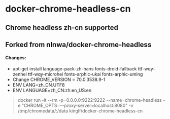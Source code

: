 # docker-chrome-headless-cn

## Chrome headless zh-cn supported
## Forked from nlnwa/docker-chrome-headless

#### Changes:
* apt-get install language-pack-zh-hans fonts-droid-fallback ttf-wqy-zenhei ttf-wqy-microhei fonts-arphic-ukai fonts-arphic-uming
* Change CHROME_VERSION = 70.0.3538.9-1
* ENV LANG=zh_CN.UTF8
* ENV LANGUAGE=zh_CN:zh:en_US:en




> docker run -it --rm -p=0.0.0.0:9222:9222 --name=chrome-headless -e "CHROME_OPTS=--proxy-server=localhost:8080" -v /tmp/chromedata/:/data kinglf/docker-chrome-headless-cn




